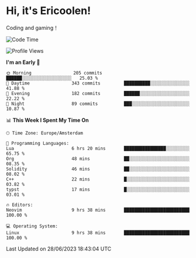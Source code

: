 # Hi, it's Ericoolen!
Coding and gaming！

<!--START_SECTION:waka-->
![Code Time](http://img.shields.io/badge/Code%20Time-876%20hrs%2022%20mins-blue)

![Profile Views](http://img.shields.io/badge/Profile%20Views-1-blue)

**I'm an Early 🐤** 

```text
🌞 Morning                205 commits         ██████░░░░░░░░░░░░░░░░░░░   25.03 % 
🌆 Daytime                343 commits         ██████████░░░░░░░░░░░░░░░   41.88 % 
🌃 Evening                182 commits         ██████░░░░░░░░░░░░░░░░░░░   22.22 % 
🌙 Night                  89 commits          ███░░░░░░░░░░░░░░░░░░░░░░   10.87 % 
```


📊 **This Week I Spent My Time On** 

```text
🕑︎ Time Zone: Europe/Amsterdam

💬 Programming Languages: 
Lua                      6 hrs 20 mins       ████████████████░░░░░░░░░   65.75 % 
Org                      48 mins             ██░░░░░░░░░░░░░░░░░░░░░░░   08.35 % 
Solidity                 46 mins             ██░░░░░░░░░░░░░░░░░░░░░░░   08.02 % 
C++                      22 mins             █░░░░░░░░░░░░░░░░░░░░░░░░   03.82 % 
typst                    17 mins             █░░░░░░░░░░░░░░░░░░░░░░░░   03.01 % 

🔥 Editors: 
Neovim                   9 hrs 38 mins       █████████████████████████   100.00 % 

💻 Operating System: 
Linux                    9 hrs 38 mins       █████████████████████████   100.00 % 
```


 Last Updated on 28/06/2023 18:43:04 UTC
<!--END_SECTION:waka-->

